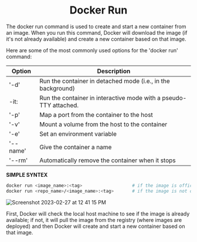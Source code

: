 <h1 align="center"> Docker Run </h1>

The docker run command is used to create and start a new container from an image. When you run this command, Docker will download the image (if it's not already available) and create a new container based on that image.

Here are some of the most commonly used options for the 'docker run' command:

| Option        | Description                                                       |
| ------------- | ----------------------------------------------------------------- |
| '-d'	        | Run the container in detached mode (i.e., in the background)      |
| -it:          | Run the container in interactive mode with a pseudo-TTY attached. |
| '-p'	        | Map a port from the container to the host                         |
| '-v'	        | Mount a volume from the host to the container                     |
| '-e'	        | Set an environment variable                                       |
| '--name'	    | Give the container a name                                         |
| '--rm'	    | Automatically remove the container when it stops                  |

**SIMPLE SYNTEX**
```bash
docker run <image_name>:<tag>                   # if the image is offical
docker run <repo_name>/<image_name>:<tag>       # if the image is not official
```

![Screenshot 2023-02-27 at 12 41 15 PM](https://user-images.githubusercontent.com/111651161/221498432-bac7c96d-7f67-493b-9128-d09e592542af.png)

First, Docker will check the local host machine to see if the image is already available; if not, it will pull the image from the registry (where images are deployed) and then Docker will create and start a new container based on that image.
<!-- 
> Note that if the image is hosted on a private registry, you may need to authenticate with the registry using the docker login command before you can pull or run the image.

**SYNTEX**
```bash
docker run [OPTIONS] IMAGE [COMMAND] [ARG...]
```

- OPTIONS are optional parameters that modify the container's behavior. Some common options include:
    <ul>
        <li> -d: Run the container in the background (detached mode). </li>
        <li> -it: Run the container in interactive mode with a pseudo-TTY attached. </li>
        <li> --name: Assign a name to the container. </li>
        <li> -p: Map a container port to a host port. </li>
        <li> --rm: Remove the container automatically when it exits. </li>
        <li> -v: Mount a host directory or file as a data volume inside the container. </li>
    </ul>
- IMAGE is the name and tag of the Docker image to use as the basis for the container.
- COMMAND (optional) is the command to run inside the container.
- ARG (optional) is any additional arguments to pass to the command.


**NOTES**
1. First, Docker will search for the requested image locally. If it is available, Docker will run the image and create a container from it.

```bash
$ docker run centos
> Unable to find image 'centos:latest' locally
```
2. If the requested image is not available locally, Docker will pull the image from the Docker registry and then run it.

```bash
$ docker run centos
> Unable to find image 'centos:latest' locally
> latest: Pulling from library/centos
``` -->
